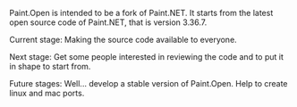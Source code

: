 Paint.Open is intended to be a fork of Paint.NET. It starts from the latest open source code of Paint.NET, that is version 3.36.7.

Current stage:
Making the source code available to everyone.

Next stage:
Get some people interested in reviewing the code and to put it in shape to start from.

Future stages:
Well... develop a stable version of Paint.Open.
Help to create linux and mac ports.